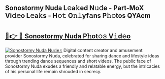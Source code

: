 ## Sonostormy Nuda L𝚎a𝚔ed N𝚞𝚍e - Part-MoX Vi𝚍𝚎o L𝚎a𝚔s - H𝚘𝚝 O𝚗𝚕yf𝚊ns P𝚑𝚘tos QYAcm

# <h2><a href="http://kfdg7j0.oniu.top/?m=Sonostormy+Nuda">🔗👉 🔴 Sonostormy Nuda P𝚑ot𝚘𝚜 V𝚒d𝚎o</a></h2>

[![Sonostormy Nuda Nu𝚍e𝚜](https://i.imgur.com/0qMVB7G.gif)](http://kfdg7j0.oniu.top/?m=Sonostormy+Nuda)
Digital content creator and amusement provider Sonostormy Nuda, celebrated for sharing dance and lifestyle ideas through trending dance sequences and short videos. The public face of Sonostormy Nuda exudes a friendly and relatable energy, but the intricacies of his personal life remain shrouded in secrecy.  
